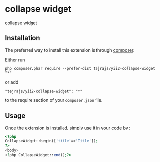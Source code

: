 collapse widget
===============
collapse widget

Installation
------------

The preferred way to install this extension is through [composer](http://getcomposer.org/download/).

Either run

```
php composer.phar require --prefer-dist tejrajs/yii2-collapse-widget "*"
```

or add

```
"tejrajs/yii2-collapse-widget": "*"
```

to the require section of your `composer.json` file.


Usage
-----

Once the extension is installed, simply use it in your code by  :

```php
<?php 
CollapseWidget::begin(['title'=>'Title']);
?>
<body>
<?php CollapseWidget::end();?>
```